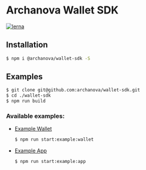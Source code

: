 # Archanova Wallet SDK

[![lerna](https://img.shields.io/badge/maintained%20with-lerna-cc00ff.svg)](https://lernajs.io/)

## Installation

```bash
$ npm i @archanova/wallet-sdk -S
```

## Examples

```bash
$ git clone git@github.com:archanova/wallet-sdk.git
$ cd ./wallet-sdk
$ npm run build
```

### Available examples:

- [Example Wallet](examples/wallet)
  ```bash
  $ npm run start:example:wallet
  ```
- [Example App](examples/app)
  ```bash
  $ npm run start:example:app
  ```
